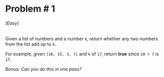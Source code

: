 # Problem # 1

###### [Easy]

Given a list of numbers and a number `k`, return whether any two numbers from
the list add up to `k`.

For example, given `[10, 15, 3, 7]` and `k` of `17`, return **true** since
`10 + 7` is `17`.

_Bonus: Can you do this in one pass?_
